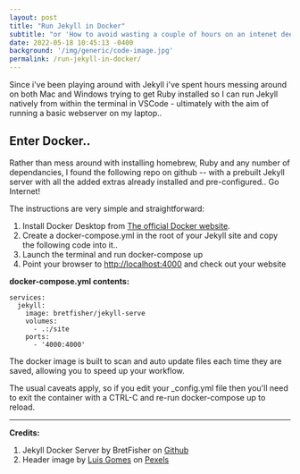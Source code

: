```yaml
---
layout: post
title: "Run Jekyll in Docker"
subtitle: "or 'How to avoid wasting a couple of hours on an intenet deep-dive'"
date: 2022-05-18 10:45:13 -0400
background: '/img/generic/code-image.jpg'
permalink: /run-jekyll-in-docker/
---
```

Since i've been playing around with Jekyll i've spent hours messing around on both Mac and Windows trying to get Ruby installed so I can run Jekyll natively from within the terminal in VSCode - ultimately with the aim of running a basic webserver on my laptop..

## Enter Docker..

Rather than mess around with installing homebrew, Ruby and any number of dependancies, I found the following repo on github -- with a prebuilt Jekyll server with all the added extras already installed and pre-configured.. Go Internet!

The instructions are very simple and straightforward:

1. Install Docker Desktop from [The official Docker website](https://www.docker.com/products/docker-desktop/).
2. Create a docker-compose.yml in the root of your Jekyll site and copy the following code into it..
3. Launch the terminal and run docker-compose up
4. Point your browser to [http://localhost:4000](http://localhost:4000) and check out your website

**docker-compose.yml contents:**

``` docker
services:
  jekyll:
    image: bretfisher/jekyll-serve
    volumes:
      - .:/site
    ports:
      - '4000:4000'
```
The docker image is built to scan and auto update files each time they are saved, allowing you to speed up your workflow.

The usual caveats apply, so if you edit your _config.yml file then you'll need to exit the container with a CTRL-C and re-run docker-compose up to reload.

---
**Credits:**

1. Jekyll Docker Server by BretFisher on [Github](https://github.com/BretFisher/jekyll-serve)
2. Header image by [Luis Gomes](https://www.pexels.com/@luis-gomes-166706/) on [Pexels](https://www.pexels.com/photo/close-up-photo-of-programming-of-codes-546819/)
